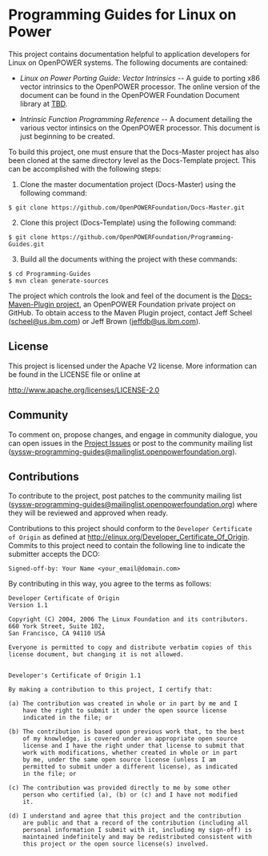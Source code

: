 # Programming Guides for Linux on Power
This project contains documentation helpful to application developers
for Linux on OpenPOWER systems.  The following documents are 
contained:

- *Linux on Power Porting Guide: Vector Intrinsics* -- A guide to porting
   x86 vector intrinsics to the OpenPOWER processor. The online 
   version of the document can be found in the OpenPOWER Foundation
   Document library at [TBD](http://openpowerfoundation.org/?resource_lib=TBD).
   
- *Intrinsic Function Programming Reference* -- A document detailing
  the various vector intinsics on the OpenPOWER processor.  This document
  is just beginning to be created.

To build this project, one must ensure that the Docs-Master project has
also been cloned at the same directory level as the Docs-Template project.
This can be accomplished with the following steps:

1. Clone the master documentation project (Docs-Master) using the following command:

  ```
  $ git clone https://github.com/OpenPOWERFoundation/Docs-Master.git
  ```
  
2. Clone this project (Docs-Template) using the following command:

  ```
  $ git clone https://github.com/OpenPOWERFoundation/Programming-Guides.git
  ```
  
3. Build all the documents withing the project with these commands:
  ```
  $ cd Programming-Guides
  $ mvn clean generate-sources
  ```

The project which controls the look and feel of the document is the 
[Docs-Maven-Plugin project](https://github.com/OpenPOWERFoundation/Docs-Maven-Plugin), an 
OpenPOWER Foundation private project on GitHub.  To obtain access to the Maven Plugin project, 
contact Jeff Scheel \([scheel@us.ibm.com](mailto://scheel@us.ibm.com)\) or 
Jeff Brown \([jeffdb@us.ibm.com](mailto://jeffdb@us.ibm.com)\).

## License
This project is licensed under the Apache V2 license.  More information
can be found in the LICENSE file or online at

  http://www.apache.org/licenses/LICENSE-2.0

## Community
To comment on, propose changes, and engage in community dialogue, you can open issues 
in the [Project Issues](https://github.com/OpenPOWERFoundation/Programming-Guides/issues) or post to
the community mailing list \([syssw-programming-guides@mailinglist.openpowerfoundation.org](mailto://syssw-programming-guides@mailinglist.openpowerfoundation.org)\).

## Contributions
To contribute to the project, post patches to the community mailing list 
\([syssw-programming-guides@mailinglist.openpowerfoundation.org](mailto://syssw-programming-guides@mailinglist.openpowerfoundation.org)\)
where they will be reviewed and approved when ready.

Contributions to this project should conform to the `Developer Certificate
of Origin` as defined at http://elinux.org/Developer_Certificate_Of_Origin.
Commits to this project need to contain the following line to indicate
the submitter accepts the DCO:
```
Signed-off-by: Your Name <your_email@domain.com>
```
By contributing in this way, you agree to the terms as follows:
```
Developer Certificate of Origin
Version 1.1

Copyright (C) 2004, 2006 The Linux Foundation and its contributors.
660 York Street, Suite 102,
San Francisco, CA 94110 USA

Everyone is permitted to copy and distribute verbatim copies of this
license document, but changing it is not allowed.


Developer's Certificate of Origin 1.1

By making a contribution to this project, I certify that:

(a) The contribution was created in whole or in part by me and I
    have the right to submit it under the open source license
    indicated in the file; or

(b) The contribution is based upon previous work that, to the best
    of my knowledge, is covered under an appropriate open source
    license and I have the right under that license to submit that
    work with modifications, whether created in whole or in part
    by me, under the same open source license (unless I am
    permitted to submit under a different license), as indicated
    in the file; or

(c) The contribution was provided directly to me by some other
    person who certified (a), (b) or (c) and I have not modified
    it.

(d) I understand and agree that this project and the contribution
    are public and that a record of the contribution (including all
    personal information I submit with it, including my sign-off) is
    maintained indefinitely and may be redistributed consistent with
    this project or the open source license(s) involved.
```

